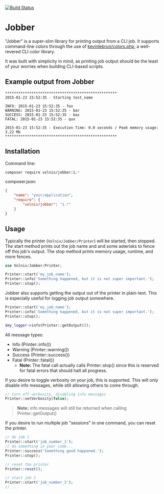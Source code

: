 [![Build Status](https://travis-ci.org/volnix/jobber.svg?branch=1.0.0)](https://travis-ci.org/volnix/jobber)

# Jobber

"Jobber" is a super-slim library for printing output from a CLI job.  It supports command-line colors through the use of [kevinlebrun/colors.php](https://packagist.org/packages/kevinlebrun/colors.php), a well-revered CLI color library.

It was built with simplicity in mind, as printing job output should be the least of your worries when building CLI-based scripts.

## Example output from Jobber

```
***************************************************
2015-01-23 15:52:35 - Starting test_name

INFO: 2015-01-23 15:52:35 - foo
WARNING: 2015-01-23 15:52:35 - bar
SUCCESS: 2015-01-23 15:52:35 - baz
FATAL: 2015-01-23 15:52:35 - qux

2015-01-23 15:52:35 - Execution Time: 0.0 seconds / Peak memory usage: 3.22 Mb
***************************************************
```

## Installation

Command line:

```bash
composer require volnix/jobber:1.*
```

composer.json:

```json
{
    "name": "your/application",
    "require": {
        "volnix/jobber": "1.*"
    }
}
```

## Usage

Typically the printer (`Volnix/Jobber/Printer`) will be started, then stopped.  The start method prints out the job name and and some asterisks to fence off this job's output.  The stop method prints memory usage, runtime, and more fences.

```php
use Volnix/Jobber/Printer;

Printer::start('my_job_name');
Printer::info('Something happened, but it is not super important.');
Printer::stop();
```

Jobber also supports getting the output out of the printer in plain-text.  This is especially useful for logging job output somewhere.

```php
Printer::start('my_job_name');
Printer::info('Something happened, but it is not super important.');
Printer::stop();

$my_logger->info(Printer::getOutput());
```

All message types:

- Info (Printer::info())
- Warning (Printer::warning())
- Success (Printer::success())
- Fatal (Printer::fatal())
	- **Note:** The fatal call actually calls Printer::stop() since this is reserved for fatal errors that should halt all progress.

If you desire to toggle verbosity on your job, this is supported.  This will only disable info messages, while still allowing others to come through.

```php
// turn off verbosity, disabling info messages
Printer::setVerbosity(false);
```

> **Note:** info messages will still be returned when calling Printer::getOutput()

If you desire to run multiple job "sessions" in one command, you can reset the printer.

```php
// do job 1
Printer::start('job_number_1');
// do something in your code...
Printer::success('Something good happened.');
Printer::stop();

// reset the printer
Printer::reset();

// start job 2
Printer::start('job_number_2');
// ...
```